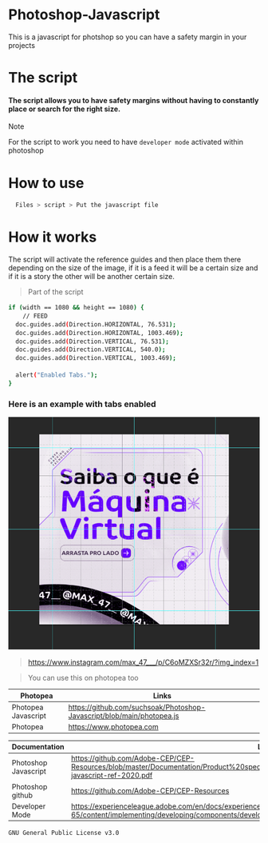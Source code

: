 # Photoshop-Javascript
This is a javascript for photshop so you can have a safety margin in your projects


# The script

#### The script allows you to have safety margins without having to constantly place or search for the right size.

>[!NOTE]
> For the script to work you need to have `developer mode` activated within photoshop

# How to use

```sh
  Files > script > Put the javascript file
```

# How it works

The script will activate the reference guides and then place them there depending on the size of the image, if it is a feed it will be a certain size and if it is a story the other will be another certain size.

> Part of the script

```sh
if (width == 1080 && height == 1080) {
    // FEED
  doc.guides.add(Direction.HORIZONTAL, 76.531);
  doc.guides.add(Direction.HORIZONTAL, 1003.469);
  doc.guides.add(Direction.VERTICAL, 76.531);
  doc.guides.add(Direction.VERTICAL, 540.0);
  doc.guides.add(Direction.VERTICAL, 1003.469);

  alert("Enabled Tabs.");
} 
```

### Here is an example with tabs enabled

<p align="center">
  <img src="https://github.com/suchsoak/Photoshop-Javascript/blob/main/1080x1080.png" alt="1080x1080-img">
</p>

> https://www.instagram.com/max_47___/p/C6oMZXSr32r/?img_index=1

> You can use this on photopea too

| Photopea |  Links |
| ------ | ------ |
|  Photopea Javascript |  https://github.com/suchsoak/Photoshop-Javascript/blob/main/photopea.js
|  Photopea |  https://www.photopea.com

| Documentation |  Links |
| ------ | ------ |
|  Photoshop Javascript |  https://github.com/Adobe-CEP/CEP-Resources/blob/master/Documentation/Product%20specific%20Documentation/Photoshop%20Scripting/photoshop-javascript-ref-2020.pdf
|  Photoshop github | https://github.com/Adobe-CEP/CEP-Resources
|  Developer Mode | https://experienceleague.adobe.com/en/docs/experience-manager-65/content/implementing/developing/components/developer-mode

`GNU General Public License v3.0`
